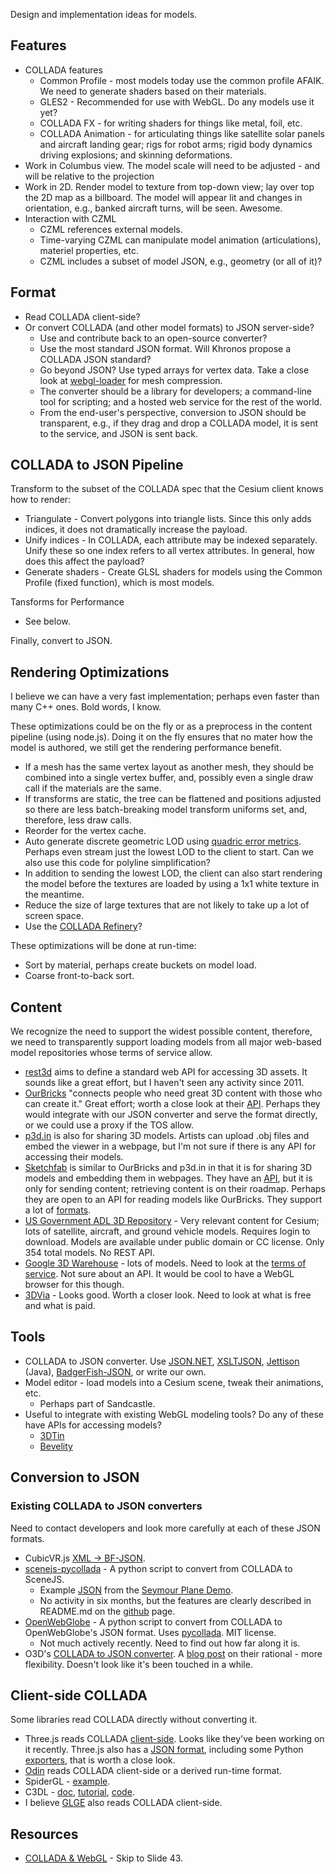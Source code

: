 Design and implementation ideas for models.

## Features

* COLLADA features
   * Common Profile - most models today use the common profile AFAIK.  We need to generate shaders based on their materials.
   * GLES2 - Recommended for use with WebGL.  Do any models use it yet?
   * COLLADA FX - for writing shaders for things like metal, foil, etc.
   * COLLADA Animation - for articulating things like satellite solar panels and aircraft landing gear; rigs for robot arms; rigid body dynamics driving explosions; and skinning deformations.
* Work in Columbus view.  The model scale will need to be adjusted - and will be relative to the projection
* Work in 2D.  Render model to texture from top-down view; lay over top the 2D map as a billboard.  The model will appear lit and changes in orientation, e.g., banked aircraft turns, will be seen.  Awesome.
* Interaction with CZML
   * CZML references external models.
   * Time-varying CZML can manipulate model animation (articulations), materiel properties, etc.
   * CZML includes a subset of model JSON, e.g., geometry (or all of it)?

## Format

* Read COLLADA client-side?
* Or convert COLLADA (and other model formats) to JSON server-side?
   * Use and contribute back to an open-source converter?
   * Use the most standard JSON format.  Will Khronos propose a COLLADA JSON standard?
   * Go beyond JSON?  Use typed arrays for vertex data.  Take a close look at [webgl-loader](http://code.google.com/p/webgl-loader/) for mesh compression.
   * The converter should be a library for developers; a command-line tool for scripting; and a hosted web service for the rest of the world.
   * From the end-user's perspective, conversion to JSON should be transparent, e.g., if they drag and drop a COLLADA model, it is sent to the service, and JSON is sent back.

## COLLADA to JSON Pipeline

Transform to the subset of the COLLADA spec that the Cesium client knows how to render:
   * Triangulate - Convert polygons into triangle lists.  Since this only adds indices, it does not dramatically increase the payload.
   * Unify indices - In COLLADA, each attribute may be indexed separately.  Unify these so one index refers to all vertex attributes.  In general, how does this affect the payload?
   * Generate shaders - Create GLSL shaders for models using the Common Profile (fixed function), which is most models.

Tansforms for Performance
   * See below.

Finally, convert to JSON.

## Rendering Optimizations

I believe we can have a very fast implementation; perhaps even faster than many C++ ones.  Bold words, I know.

These optimizations could be on the fly or as a preprocess in the content pipeline (using node.js).  Doing it on the fly ensures that no mater how the model is authored, we still get the rendering performance benefit.

* If a mesh has the same vertex layout as another mesh, they should be combined into a single vertex buffer, and, possibly even a single draw call if the materials are the same.
* If transforms are static, the tree can be flattened and positions adjusted so there are less batch-breaking model transform uniforms set, and, therefore, less draw calls.
* Reorder for the vertex cache.
* Auto generate discrete geometric LOD using [quadric error metrics](http://mgarland.org/archive/cmu/quadrics/).  Perhaps even stream just the lowest LOD to the client to start.  Can we also use this code for polyline simplification?
* In addition to sending the lowest LOD, the client can also start rendering the model before the textures are loaded by using a 1x1 white texture in the meantime.
* Reduce the size of large textures that are not likely to take up a lot of screen space.
* Use the [COLLADA Refinery](https://collada.org/mediawiki/index.php/COLLADA_Refinery)?

These optimizations will be done at run-time:

* Sort by material, perhaps create buckets on model load.
* Coarse front-to-back sort.

## Content

We recognize the need to support the widest possible content, therefore, we need to transparently support loading models from all major web-based model repositories whose terms of service allow.

* [rest3d](http://rest3d.wordpress.com/about-2/) aims to define a standard web API for accessing 3D assets.  It sounds like a great effort, but I haven't seen any activity since 2011.
* [OurBricks](http://www.ourbricks.com/) "connects people who need great 3D content with those who can create it."  Great effort; worth a close look at their [API](https://github.com/ourbricks/ourbricks-api-examples/wiki/API-Documentation).  Perhaps they would integrate with our JSON converter and serve the format directly, or we could use a proxy if the TOS allow.
* [p3d.in](http://p3d.in/) is also for sharing 3D models.  Artists can upload .obj files and embed the viewer in a webpage, but I'm not sure if there is any API for accessing their models.
* [Sketchfab](http://sketchfab.com/) is similar to OurBricks and p3d.in in that it is for sharing 3D models and embedding them in webpages.  They have an [API](http://sketchfab.com/api), but it is only for sending content; retrieving content is on their roadmap.  Perhaps they are open to an API for reading models like OurBricks.  They support a lot of [formats](http://sketchfab.com/faq).
* [US Government ADL 3D Repository](http://3dr.adlnet.gov/) - Very relevant content for Cesium; lots of satellite, aircraft, and ground vehicle models.  Requires login to download.  Models are available under public domain or CC license.  Only 354 total models.  No REST API.
* [Google 3D Warehouse](http://sketchup.google.com/3dwarehouse/) - lots of models.  Need to look at the [terms of service](http://sketchup.google.com/intl/en/3dwh/preview_tos.html).  Not sure about an API.  It would be cool to have a WebGL browser for this though.
* [3DVia](http://www.3dvia.com/search/?search[file_types]=1) - Looks good.  Worth a closer look.  Need to look at what is free and what is paid.

## Tools

* COLLADA to JSON converter.  Use [JSON.NET](http://james.newtonking.com/projects/json/help/?topic=ConvertingJSONandXML.html), [XSLTJSON](https://github.com/bramstein/xsltjson), [Jettison](http://jettison.codehaus.org/User%27s+Guide) (Java), [BadgerFish-JSON](http://www.sklar.com/badgerfish/), or write our own.
* Model editor - load models into a Cesium scene, tweak their animations, etc.
   * Perhaps part of Sandcastle.
* Useful to integrate with existing WebGL modeling tools?  Do any of these have APIs for accessing models?
   * [3DTin](http://www.3dtin.com/)
   * [Bevelity](http://www.bevelity.com/)

## Conversion to JSON

### Existing COLLADA to JSON converters

Need to contact developers and look more carefully at each of these JSON formats.

* CubicVR.js [XML -> BF-JSON](https://github.com/cjcliffe/CubicVR.js/blob/master/source/CubicVR.Utility.js).
* [scenejs-pycollada](http://scenejs.wikispaces.com/scenejs-pycollada) - A python script to convert from COLLADA to SceneJS.
   * Example [JSON](http://scenejs.org/dist/v2.0.0/extr/examples/seymour-plane/seymour-plane.js) from the [Seymour Plane Demo](http://scenejs.org/dist/v2.0.0/extr/examples/seymour-plane/index.html).
   * No activity in six months, but the features are clearly described in README.md on the [github](https://github.com/xeolabs/scenejs-pycollada) page.
* [OpenWebGlobe](https://github.com/OpenWebGlobe/ColladaToJSON) - A python script to convert from COLLADA to OpenWebGlobe's JSON format.  Uses [pycollada](https://github.com/pycollada/pycollada).  MIT license.
   * Not much actively recently.  Need to find out how far along it is.
* O3D's [COLLADA to JSON converter](http://code.google.com/p/o3d/wiki/ColladaConverter).  A [blog post](http://o3d.blogspot.com/2009/04/why-json-rulez.html) on their rational - more flexibility.  Doesn't look like it's been touched in a while.

## Client-side COLLADA

Some libraries read COLLADA directly without converting it.

* Three.js reads COLLADA [client-side](https://github.com/mrdoob/three.js/blob/master/examples/js/loaders/ColladaLoader.js).  Looks like they've been working on it recently.  Three.js also has a [JSON format](https://github.com/mrdoob/three.js/wiki/JSON-Model-format-3.0), including some Python [exporters](https://github.com/mrdoob/three.js/tree/master/utils/exporters), that is worth a close look.
* [Odin](https://github.com/operasoftware/Odin) reads COLLADA client-side or a derived run-time format.
* SpiderGL - [example](http://spidergl.org/example.php?id=10).
* C3DL - [doc](http://www.c3dl.org/wp-content/documentation/2.0_user_docs/symbols/c3dl.Collada.html), [tutorial](http://www.c3dl.org/index.php/tutorials/tutorial-4-models/), [code](https://github.com/cathyatseneca/c3dl/tree/master/c3dl/collada).
* I believe [GLGE](http://statico.github.com/webgl-glge-game-part-1.html) also reads COLLADA client-side.

## Resources

* [COLLADA & WebGL](http://www.slideshare.net/remi_arnaud/collada-webgl) - Skip to Slide 43.